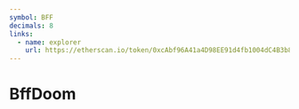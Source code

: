```yaml
---
symbol: BFF
decimals: 8
links:
  - name: explorer
    url: https://etherscan.io/token/0xcAbf96A41a4D98EE91d4fb1004dC4B3b8548CB53
---
```


# BffDoom
